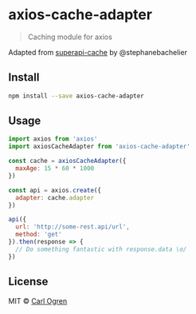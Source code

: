 # axios-cache-adapter

> Caching module for axios

Adapted from [superapi-cache](https://github.com/stephanebachelier/superapi-cache) by @stephanebachelier

## Install

```sh
npm install --save axios-cache-adapter
```

## Usage

```js
import axios from 'axios'
import axiosCacheAdapter from 'axios-cache-adapter'

const cache = axiosCacheAdapter({
  maxAge: 15 * 60 * 1000
})

const api = axios.create({
  adapter: cache.adapter
})

api({
  url: 'http://some-rest.api/url',
  method: 'get'
}).then(response => {
  // Do something fantastic with response.data \o/
})
```

## License

MIT © [Carl Ogren](https://github.com/RasCarlito)
